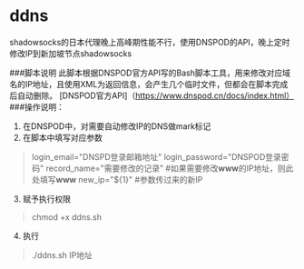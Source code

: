 ddns
====

shadowsocks的日本代理晚上高峰期性能不行，使用DNSPOD的API，晚上定时修改IP到新加坡节点shadowsocks

###脚本说明
此脚本根据DNSPOD官方API写的Bash脚本工具，用来修改对应域名的IP地址，且使用XML为返回信息，会产生几个临时文件，但都会在脚本完成后自动删除。
[DNSPOD官方API]（https://www.dnspod.cn/docs/index.html）
###操作说明：
1. 在DNSPOD中，对需要自动修改IP的DNS做mark标记
2. 在脚本中填写对应参数
  >login_email="DNSPD登录邮箱地址"
  >login_password="DNSPOD登录密码"
  >record_name="需要修改的记录" #如果需要修改**www**的IP地址，则此处填写**www**
  >new_ip="${1}" #参数传过来的新IP
3. 赋予执行权限
  >chmod +x ddns.sh
4. 执行
  >./ddns.sh IP地址
